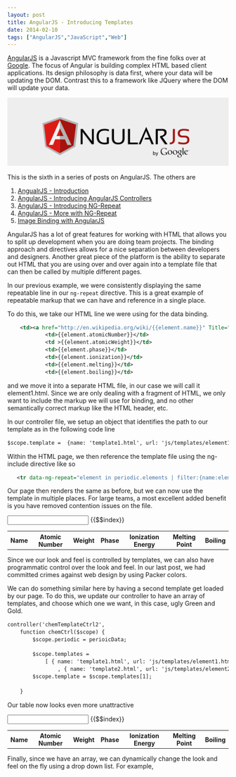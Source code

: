 ```yaml
---
layout: post
title: AngularJS - Introducing Templates
date: 2014-02-10
tags: ["AngularJS","JavaScript","Web"]
---
```

<style>
        .tableOdd {
            background-color: green;
        }
        .tableEven {
            background-color: gold;
        }
    </style>


[AngularJS](http://www.angularjs.org) is a Javascript MVC framework from the fine folks over at
[Google](http://www.google.com). The focus of Angular is building complex
 HTML based client applications. Its design philosophy is data first, where your data will be updating the DOM.
 Contrast this to a framework like JQuery where the DOM will update your data.

![AngularJS Logo](angularLogo.png)

This is the sixth in a series of posts on AngularJS. The others are
1. [AngualrJS - Introduction](http://www.jptacek.com/2013/10/angularjs-introduction/)
2. [AngularJS - Introducing AngularJS Controllers](http://www.jptacek.com/2013/10/introducing-angularjs-controllers/)
3. [AngularJS - Introducing NG-Repeat](http://www.jptacek.com/2013/10/angularjs-introducing-ng-repeat/)
4. [AngularJS - More with NG-Repeat](http://www.jptacek.com/2014/01/angularjs-further-with-ng-repeat/)
5. [Image Binding with AngularJS](http://www.jptacek.com/2014/01/angularjs-lou-reed/)

AngularJS has a lot of great features for working with HTML that allows you to split up development when you are
doing team projects. The binding approach and directives allows for a nice separation between developers and
designers. Another great piece of the platform is the ability to separate out HTML that you are using over and
over again into a template file that can then be called by multiple different pages.

In our previous example, we were consistently displaying the same repeatable line in our ``ng-repeat`` directive.
This is a great example of repeatable markup that we can have and reference in a single place.

To do this, we take our HTML line we were using for the data binding.

```xml
    <td><a href="http://en.wikipedia.org/wiki/{{element.name}}" Title="Wikipedia article on {{element.name}}" target="_top">{{element.name}}</a></td>
            <td>{{element.atomicNumber}}</td>
            <td >{{element.atomicWeight}}</td>
            <td>{{element.phase}}</td>
            <td>{{element.ionization}}</td>
            <td>{{element.melting}}</td>
            <td>{{element.boiling}}</td>
```

and we move it into a separate HTML file, in our case we will call it element1.html. Since we are only dealing with a
fragment of HTML, we only want to include the markup we will use for binding, and no other semantically correct
markup like the HTML header, etc.

In our controller file, we setup an object that identifies the path to our template as in the following code line

```xml
$scope.template =  {name: 'template1.html', url: 'js/templates/element1.html'};
```

Within the HTML page, we then reference the template file using the ng-include directive like so

```xml
   <tr data-ng-repeat="element in periodic.elements | filter:{name:elementNameOnlyTable}" data-ng-include="template.url">
```

Our page then renders the same as before, but we can now use the template in multiple places. For large teams, a most
excellent added benefit is you have removed contention issues on the file.

<div id="app" ng-app="chemistryApp">
<div id="periodicTable"  ng-controller="chemTemplateCtrl1" >
    <form id="frmChem">
    <input type="text" ng-model="elementNameOnlyTable"/>
    <table class="table table-striped table-bordered table-hover table-condensed">
        <tr>
            <th>Name</th><th>Atomic Number</th><th>Weight</th><th>Phase</th><th>Ionization Energy</th><th>Melting Point</th><th>Boiling</th>
        </tr>
        <tr ng-repeat="element in periodic.elements | filter:{name:elementNameOnlyTable}" ng-include="template.url">
        {{$$index}}
        </tr>
    </table>
    </form>
</div>

Since we our look and feel is controlled by templates, we can also have programmatic control over the look and feel.
In our last post, we had committed crimes against web design by using Packer colors.

We can do something similar here by having a second template get loaded by our page. To do this, we update our
controller to have an array of templates, and choose which one we want, in this case, ugly Green and Gold.

```xml
controller('chemTemplateCtrl2',
    function chemCtrl($scope) {
        $scope.periodic = perioicData;

        $scope.templates =
            [ { name: 'template1.html', url: 'js/templates/element1.html'}
                , { name: 'template2.html', url: 'js/templates/element2.html'}];
        $scope.template = $scope.templates[1];

    }
```

Our table now looks even more unattractive

<div id="app" ng-app="chemistryApp">
<div id="periodicTable"  ng-controller="chemTemplateCtrl2" >
    <form id="frmChem">
    <input type="text" ng-model="elementNameOnlyTable"/>
    <table class="table table-striped table-bordered table-hover table-condensed">
        <tr>
            <th>Name</th><th>Atomic Number</th><th>Weight</th><th>Phase</th><th>Ionization Energy</th><th>Melting Point</th><th>Boiling</th>
        </tr>
        <tr ng-repeat="element in periodic.elements | filter:{name:elementNameOnlyTable}" ng-include="template.url">
        {{$$index}}
        </tr>
    </table>
    </form>
</div>

Finally, since we have an array, we can dynamically change the look and feel on the fly using a drop down list. For
example,
</div>
<script type="text/javascript" src="/2014/02/angularJS-templates/js/chemistryApp.js"></script>
<script type="text/javascript" src="/2014/02/angularJS-templates/js/chemistryController.js"></script>
<script type="text/javascript" src="/2014/02/angularJS-templates/js/chemistry.js"></script>